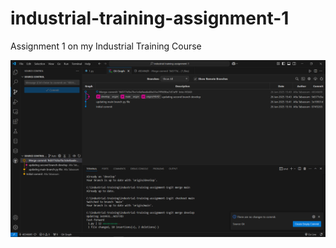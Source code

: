 # industrial-training-assignment-1
Assignment 1 on my Industrial Training Course

![Screen shots](1.PNG)
